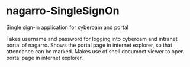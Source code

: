 nagarro-SingleSignOn
====================

Single sign-in application for cyberoam and portal

Takes username and password for logging into cyberoam and intranet portal of nagarro. Shows the portal page in internet explorer, so that attendance can be marked.
Makes use of shell documnet viewer to open portal page in internet explorer.
